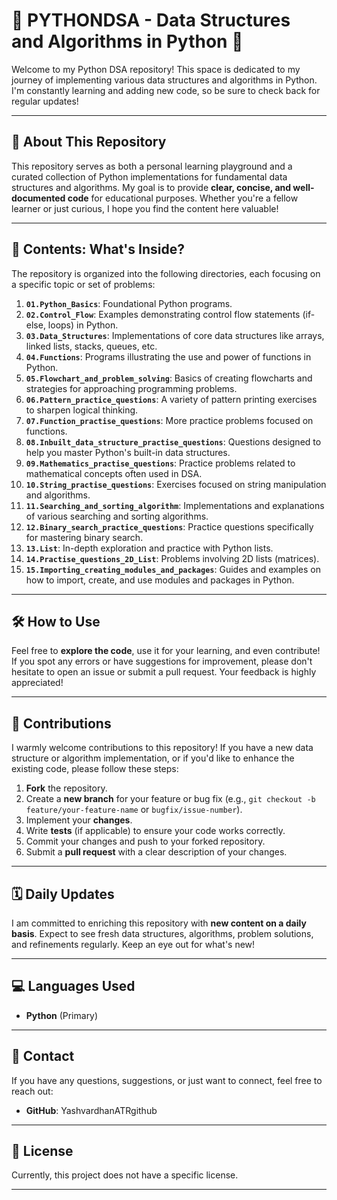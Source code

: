 # 🐍 PYTHONDSA - Data Structures and Algorithms in Python 🚀

Welcome to my Python DSA repository! This space is dedicated to my journey of implementing various data structures and algorithms in Python. I'm constantly learning and adding new code, so be sure to check back for regular updates!

---

## 🌟 About This Repository

This repository serves as both a personal learning playground and a curated collection of Python implementations for fundamental data structures and algorithms. My goal is to provide **clear, concise, and well-documented code** for educational purposes. Whether you're a fellow learner or just curious, I hope you find the content here valuable!

---

## 📂 Contents: What's Inside?

The repository is organized into the following directories, each focusing on a specific topic or set of problems:

1.  **`01.Python_Basics`**: Foundational Python programs.
2.  **`02.Control_Flow`**: Examples demonstrating control flow statements (if-else, loops) in Python.
3.  **`03.Data_Structures`**: Implementations of core data structures like arrays, linked lists, stacks, queues, etc.
4.  **`04.Functions`**: Programs illustrating the use and power of functions in Python.
5.  **`05.Flowchart_and_problem_solving`**: Basics of creating flowcharts and strategies for approaching programming problems.
6.  **`06.Pattern_practice_questions`**: A variety of pattern printing exercises to sharpen logical thinking.
7.  **`07.Function_practise_questions`**: More practice problems focused on functions.
8.  **`08.Inbuilt_data_structure_practise_questions`**: Questions designed to help you master Python's built-in data structures.
9.  **`09.Mathematics_practise_questions`**: Practice problems related to mathematical concepts often used in DSA.
10. **`10.String_practise_questions`**: Exercises focused on string manipulation and algorithms.
11. **`11.Searching_and_sorting_algorithm`**: Implementations and explanations of various searching and sorting algorithms.
12. **`12.Binary_search_practice_questions`**: Practice questions specifically for mastering binary search.
13. **`13.List`**: In-depth exploration and practice with Python lists.
14. **`14.Practise_questions_2D_List`**: Problems involving 2D lists (matrices).
15. **`15.Importing_creating_modules_and_packages`**: Guides and examples on how to import, create, and use modules and packages in Python.

---

## 🛠️ How to Use

Feel free to **explore the code**, use it for your learning, and even contribute! If you spot any errors or have suggestions for improvement, please don't hesitate to open an issue or submit a pull request. Your feedback is highly appreciated!

---

## 🤝 Contributions

I warmly welcome contributions to this repository! If you have a new data structure or algorithm implementation, or if you'd like to enhance the existing code, please follow these steps:

1.  **Fork** the repository.
2.  Create a **new branch** for your feature or bug fix (e.g., `git checkout -b feature/your-feature-name` or `bugfix/issue-number`).
3.  Implement your **changes**.
4.  Write **tests** (if applicable) to ensure your code works correctly.
5.  Commit your changes and push to your forked repository.
6.  Submit a **pull request** with a clear description of your changes.

---

## 🗓️ Daily Updates

I am committed to enriching this repository with **new content on a daily basis**. Expect to see fresh data structures, algorithms, problem solutions, and refinements regularly. Keep an eye out for what's new!

---

## 💻 Languages Used

* **Python** (Primary)

---

## 📧 Contact

If you have any questions, suggestions, or just want to connect, feel free to reach out:

* **GitHub**: YashvardhanATRgithub

---

## 📜 License

Currently, this project does not have a specific license.

---